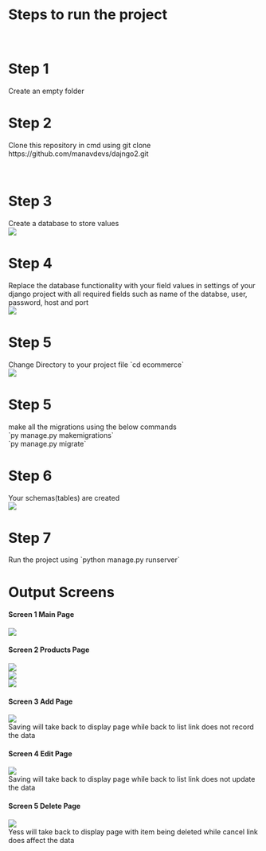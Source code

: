 <h1>Steps to run the project</h1><br>
<h1>Step 1</h1>Create an empty folder<br>
<h1>Step 2</h1><p>Clone this repository in cmd using git clone https://github.com/manavdevs/dajngo2.git</p> <br>
<h1>Step 3</h1>Create a database to store values <br>
<img src="https://github.com/user-attachments/assets/e511c01d-1baf-43e4-ac86-1bb76fcae130"></img>
<br>
<h1>Step 4</h1>Replace the database functionality with your field values in settings of your django project with all required fields such as name of the databse, user, password, host and port<br>
<img src="https://github.com/user-attachments/assets/708b80a4-4342-4a02-aadd-01629b8865c4"></img>
<br>
<h1>Step 5</h1>Change Directory to your project file `cd ecommerce`<br>
<img src="https://github.com/user-attachments/assets/0f5911ed-40d0-4a07-a774-57f6bbcd8405"></img><br>
<h1>Step 5</h1>make all the migrations using the below commands <br>
`py manage.py makemigrations`<br>
`py manage.py migrate` <br>
<h1>Step 6</h1>Your schemas(tables) are created <br>
<img src="https://github.com/user-attachments/assets/a17c7061-1d4a-4a78-b855-3cc69c53a35d"></img>
<br>
<h1>Step 7</h1>Run the project using `python manage.py runserver`<br>
<h1>Output Screens</h1>
<h4>Screen 1 Main Page</h4>
<img src="https://github.com/user-attachments/assets/541388c4-e61f-4eda-b584-e4d4c66b2fdd"></img>
<br>
<h4>Screen 2 Products Page</h4>
<img src="https://github.com/user-attachments/assets/cce8eca2-5346-4721-9548-4c1495b5885b"></img>
<br>
<img src="https://github.com/user-attachments/assets/e74e653f-6771-4530-8cd8-b2e6710600ba"></img><br>
<img src="https://github.com/user-attachments/assets/22492046-43bb-4754-8cf3-60b62c2e8947"></img><br>
<h4>Screen 3 Add Page</h4>


<img src="https://github.com/user-attachments/assets/640816f9-8995-4197-9999-08e8f1b5ac38"><br>
Saving will take back to display page while back to list link does not record the data<br>
<h4>Screen 4 Edit Page</h4>
<img src="https://github.com/user-attachments/assets/48a880ed-c4f2-479f-a2d7-1650a3f0ad9a"><br>
Saving will take back to display page while back to list link does not update the data<br>
<h4>Screen 5 Delete Page</h4>
<img src="https://github.com/user-attachments/assets/59ed315e-bbd6-4bc9-8dc8-aac86b9398ba"><br>
Yess will take back to display page with item being deleted while cancel link does affect the data<br>
